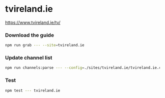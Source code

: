 # tvireland.ie

https://www.tvireland.ie/tv/

### Download the guide

```sh
npm run grab --- --site=tvireland.ie
```

### Update channel list

```sh
npm run channels:parse --- --config=./sites/tvireland.ie/tvireland.ie.config.js --output=./sites/tvireland.ie/tvireland.ie.channels.xml
```

### Test

```sh
npm test --- tvireland.ie
```
